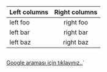 ##
| Left columns  | Right columns |
| ------------- |:-------------:|
| left foo      | right foo     |
| left bar      | right bar     |
| left baz      | right baz     |
##







[Google araması için tıklayınız..](https://www.google.com.tr/?hl=tr)`


   <!DOCTYPE html>
<html>
  <head>
    <title>Giriş Ekranı</title>
    <script>
      function login() {
        var username = document.getElementById("username").value;
        var password = document.getElementById("password").value;
        
        if (username == "admin" && password == "admin123") {
          window.location.href = "Index.md";
        } else {
          alert("Hatalı kullanıcı adı veya şifre!");
        }
      }
    </script>
  </head>
  <body>
    <h2>Giriş Yap</h2>
    <form onsubmit="login(); return false;">
      <label for="username">Kullanıcı Adı:</label>
      <input type="text" id="username" name="username"><br><br>
      <label for="password">Şifre:</label>
      <input type="password" id="password" name="password"><br><br>
      <input type="submit" value="Giriş Yap">
    </form>
  </body>
</html>

